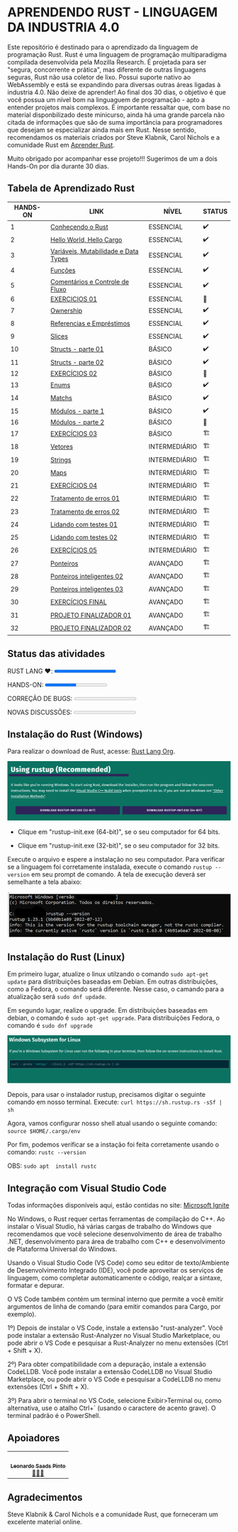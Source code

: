 # **APRENDENDO RUST - LINGUAGEM DA INDUSTRIA 4.0**

Este repositório é destinado para o aprendizado da linguagem de programação Rust. Rust é uma linguagem de programação multiparadigma compilada desenvolvida pela Mozilla Research. É projetada para ser "segura, concorrente e prática", mas diferente de outras linguagens seguras, Rust não usa coletor de lixo. Possui suporte nativo ao WebAssembly e está se expandindo para diversas outras áreas ligadas à industria 4.0. Não deixe de aprender! Ao final dos 30 dias, o objetivo é que você possua um nível bom na linguaguem de programação - apto a entender projetos mais complexos. É importante ressaltar que, com base no material disponbilizado deste minicurso, ainda há uma grande parcela não citada de informações que são de suma importância para programadores que desejam se especializar ainda mais em Rust. Nesse sentido, recomendamos os materiais criados por Steve Klabnik, Carol Nichols e a comunidade Rust em [Aprender Rust](https://www.rust-lang.org/learn). 

Muito obrigado por acompanhar esse projeto!!! Sugerimos de um a dois Hands-On por dia durante 30 dias.

## **Tabela de Aprendizado Rust**

<table>
<thead>
  <tr>
    <th> HANDS-ON </th>
    <th> LINK </th>
    <th> NÍVEL </th>
    <th> STATUS </th>
  </tr>
</thead>
<tbody>
  <tr>
    <td>1</td>
    <td><a href="/HandsOn/HD01/README.md">Conhecendo o Rust</a></td>
    <td>ESSENCIAL</td>
    <td>✔️</td>
  </tr>
  <tr>
    <td>2</td>
    <td><a href="/HandsOn/HD02/README.md">Hello World, Hello Cargo</a></td>
    <td>ESSENCIAL</td>
    <td>✔️</td>
  </tr>
  <tr>
    <td>3</td>
    <td><a href="/HandsOn/HD03/README.md">Variáveis, Mutabilidade e Data Types</a></td>
    <td>ESSENCIAL</td>
    <td>✔️</td>
  </tr>
  <tr>
    <td>4</td>
    <td><a href="/HandsOn/HD04/README.md">Funções</a></td>
    <td>ESSENCIAL</td>
    <td>✔️</td>
  </tr>
  <tr>
    <td>5</td>
    <td><a href="/HandsOn/HD05/README.md">Comentários e Controle de Fluxo</a></td>
    <td>ESSENCIAL</td>
    <td>✔️</td>
  </tr>
  <tr>
    <td>6</td>
    <td><a href="/HandsOn/HD06/README.md">EXERCICIOS 01</a></td>
    <td>ESSENCIAL</td>
    <td>🚧</td>
  </tr>
  <tr>
    <td>7</td>
    <td><a href="/HandsOn/HD07/README.md">Ownership</a></td>
    <td>ESSENCIAL</td>
    <td>✔️</td>
  </tr>
  <tr>
    <td>8</td>
    <td><a href="/HandsOn/HD08/README.md">Referencias e Empréstimos</a></td>
    <td>ESSENCIAL</td>
    <td>✔️</td>
  </tr>
  <tr>
    <td>9</td>
    <td><a href="/HandsOn/HD09/README.md">Slices</a></td>
    <td>ESSENCIAL</td>
    <td>✔️</td>
  </tr>
  <tr>
    <td>10</td>
    <td><a href="/HandsOn/HD10/README.md">Structs - parte 01</a></td>
    <td>BÁSICO</td>
    <td>✔️</td>
  </tr>
  <tr>
    <td>11</td>
    <td><a href="/HandsOn/HD11/README.md">Structs - parte 02</a></td>
    <td>BÁSICO</td>
    <td>✔️</td>
  </tr>
  <tr>
    <td>12</td>
    <td><a href="/HandsOn/HD12/README.md">EXERCÍCIOS 02</a></td>
    <td>BÁSICO</td>
    <td>🚧</td>
  </tr>
  <tr>
    <td>13</td>
    <td><a href="/HandsOn/HD13/README.md">Enums</a></td>
    <td>BÁSICO</td>
    <td>✔️</td>
  </tr>
  <tr>
    <td>14</td>
    <td><a href="/HandsOn/HD14/README.md">Matchs</a></td>
    <td>BÁSICO</td>
    <td>✔️</td>
  </tr>
  <tr>
    <td>15</td>
    <td><a href="/HandsOn/HD15/README.md">Módulos - parte 1</a></td>
    <td>BÁSICO</td>
    <td>✔️</td>
  </tr>
  <tr>
    <td>16</td>
    <td><a href="/HandsOn/HD16/README.md">Módulos - parte 2</a></td>
    <td>BÁSICO</td>
    <td>🚧</td>
  </tr>
  <tr>
    <td>17</td>
    <td><a href="/HandsOn/HD17/README.md">EXERCÍCIOS 03</a></td>
    <td>BÁSICO</td>
    <td>🏗️</td>
  </tr>
  <tr>
    <td>18</td>
    <td><a href="/HandsOn/HD18/README.md">Vetores</a></td>
    <td>INTERMEDIÁRIO</td>
    <td>🏗️</td>
  </tr>
  <tr>
    <td>19</td>
    <td><a href="/HandsOn/HD19/README.md">Strings</a></td>
    <td>INTERMEDIÁRIO</td>
    <td>🏗️</td>
  </tr> 
  <tr>
    <td>20</td>
    <td><a href="/HandsOn/HD20/README.md">Maps</a></td>
    <td>INTERMEDIÁRIO</td>
    <td>🏗️</td>
  </tr> 
  <tr>
    <td>21</td>
    <td><a href="/HandsOn/HD21/README.md">EXERCÍCIOS 04</a></td>
    <td>INTERMEDIÁRIO</td>
    <td>🏗️</td>
  </tr>
  <tr>
    <td>22</td>
    <td><a href="/HandsOn/HD22/README.md">Tratamento de erros 01</a></td>
    <td>INTERMEDIÁRIO</td>
    <td>🏗️</td>
  </tr>
  <tr>
    <td>23</td>
    <td><a href="/HandsOn/HD23/README.md">Tratamento de erros 02</a></td>
    <td>INTERMEDIÁRIO</td>
    <td>🏗️</td>
  </tr>
  <tr>
    <td>24</td>
    <td><a href="/HandsOn/HD24/README.md">Lidando com testes 01</a></td>
    <td>INTERMEDIÁRIO</td>
    <td>🏗️</td>
  </tr>
  <tr>
    <td>25</td>
    <td><a href="/HandsOn/HD25/README.md">Lidando com testes 02</a></td>
    <td>INTERMEDIÁRIO</td>
    <td>🏗️</td>
  </tr>
  <tr>
    <td>26</td>
    <td><a href="/HandsOn/HD26/README.md">EXERCÍCIOS 05</a></td>
    <td>INTERMEDIÁRIO</td>
    <td>🏗️</td>
  </tr>
  <tr>
    <td>27</td>
    <td><a href="/HandsOn/HD27/README.md">Ponteiros</a></td>
    <td>AVANÇADO</td>
    <td>🏗️</td>
  </tr>
  <tr>
    <td>28</td>
    <td><a href="/HandsOn/HD28/README.md">Ponteiros inteligentes 02</a></td>
    <td>AVANÇADO</td>
    <td>🏗️</td>
  </tr>
  <tr>
    <td>29</td>
    <td><a href="/HandsOn/HD29/README.md">Ponteiros inteligentes 03</a></td>
    <td>AVANÇADO</td>
    <td>🏗️</td>
  </tr>
  <tr>
    <td>30</td>
    <td><a href="/HandsOn/HD30/">EXERCÍCIOS FINAL</a></td>
    <td>AVANÇADO</td>
    <td>🏗️</td>
  </tr>
  <tr>
    <td>31</td>
    <td><a href="/HandsOn/HD31/">PROJETO FINALIZADOR 01</a></td>
    <td>AVANÇADO</td>
    <td>🏗️</td>
  </tr>
  <tr>
    <td>32</td>
    <td><a href="/HandsOn/HD32/">PROJETO FINALIZADOR 02</a></td>
    <td>AVANÇADO</td>
    <td>🏗️</td>
  </tr>
</tbody>
</table>

## **Status das atividades**

<label for="rust">RUST LANG ❤️:</label>
<progress id="rust" value="99" max="100">99% </progress>

<label for="hdon">HANDS-ON:</label>
<progress id="hdon" value="50" max="100"> 50% </progress>

<label for="bugs">CORREÇÃO DE BUGS:</label>
<progress id="bugs" value="0" max="100"> 0% </progress>

<label for="discuss">NOVAS DISCUSSÕES:</label>
<progress id="discuss" value="0" max="100"> 0% </progress>

## **Instalação do Rust (Windows)**

Para realizar o download de Rust, acesse: [Rust Lang Org](https://www.rust-lang.org/tools/install).

![](/Imagens/Instalation/Rust_download_windows.png)

- Clique em "rustup-init.exe (64-bit)", se o seu computador for 64 bits.

- Clique em "rustup-init.exe (32-bit)", se o seu computador for 32 bits.

Execute o arquivo e espere a instalação no seu computador. Para verificar se a linguagem foi corretamente instalada, execute o comando ``rustup --version`` em seu prompt de comando. A tela de execução deverá ser semelhante a tela abaixo:

![](/Imagens/Instalation/Rust_download_windows_terminal.png)

## **Instalação do Rust (Linux)**

Em primeiro lugar, atualize o linux utilzando o comando ``sudo apt-get update`` para distribuições baseadas em Debian.
Em outras distribuições, como a Fedora, o comando será diferente. Nesse caso, o camando para a atualização será ``sudo dnf updade``.

Em segundo lugar, realize o upgrade. Em distribuições baseadas em debian, o comando é ``sudo apt-get upgrade``. Para distribuições Fedora, o comando é ``sudo dnf upgrade``

![](/Imagens/Instalation/Rust_download_linux.png)

Depois, para usar o instalador rustup, precisamos digitar o seguinte comando em nosso terminal. Execute: ``curl https://sh.rustup.rs -sSf | sh``

Agora, vamos configurar nosso shell atual usando o seguinte comando: ``source $HOME/.cargo/env``

Por fim, podemos verificar se a instação foi feita corretamente usando o comando: ``rustc --version``

OBS: ``sudo apt  install rustc``

## **Integração com Visual Studio Code**

Todas informações disponíveis aqui, estão contidas no site: [Microsoft Ignite](https://learn.microsoft.com/pt-br/windows/dev-environment/rust/setup)

No Windows, o Rust requer certas ferramentas de compilação do C++. Ao instalar o Visual Studio, há várias cargas de trabalho do Windows que recomendamos que você selecione desenvolvimento de área de trabalho .NET, desenvolvimento para área de trabalho com C++ e desenvolvimento de Plataforma Universal do Windows.

Usando o Visual Studio Code (VS Code) como seu editor de texto/Ambiente de Desenvolvimento Integrado (IDE), você pode aproveitar os serviços de linguagem, como completar automaticamente o código, realçar a sintaxe, formatar e depurar.

O VS Code também contém um terminal interno que permite a você emitir argumentos de linha de comando (para emitir comandos para Cargo, por exemplo).

1º) Depois de instalar o VS Code, instale a extensão "rust-analyzer". Você pode instalar a extensão Rust-Analyzer no Visual Studio Marketplace, ou pode abrir o VS Code e pesquisar a Rust-Analyzer no menu extensões (Ctrl + Shift + X).

2º) Para obter compatibilidade com a depuração, instale a extensão CodeLLDB. Você pode instalar a extensão CodeLLDB no Visual Studio Marketplace, ou pode abrir o VS Code e pesquisar a CodeLLDB no menu extensões (Ctrl + Shift + X).

3º) Para abrir o terminal no VS Code, selecione Exibir>Terminal ou, como alternativa, use o atalho Ctrl+` (usando o caractere de acento grave). O terminal padrão é o PowerShell.

## **Apoiadores**

<table>
  <tr>
    <td align="center"><a href="https://github.com/leonardoSaaads"><img style="border-radius: 50%;" src="https://avatars.githubusercontent.com/u/69808278?v=4" width="100px;" alt=""/><br /><sub><b>Leonardo Saads Pinto</b></sub></a><br /><a href="https://github.com/leonardoSaaads" title="Ready to Work!">👾🤖👾</a></td>
  </tr>
</table>

## Agradecimentos

Steve Klabnik &  Carol Nichols e a comunidade Rust, que forneceram um excelente material online.